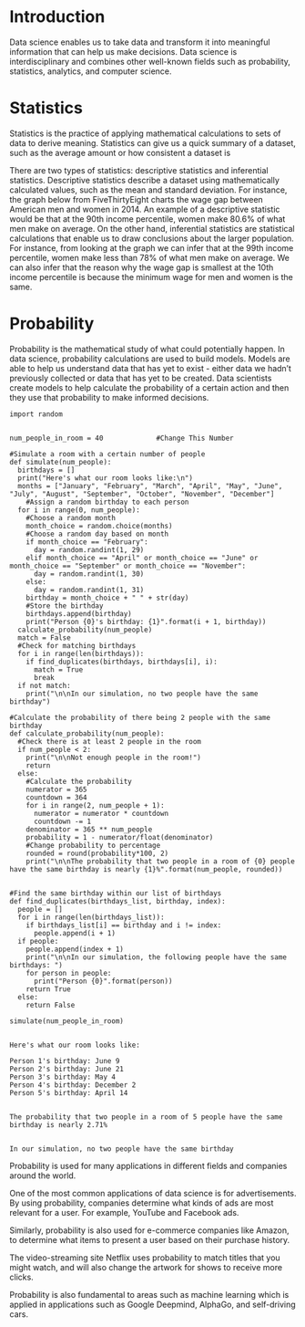 # Introduction

Data science enables us to take data and transform it into meaningful information that can help us make decisions. Data science is interdisciplinary and combines other well-known fields such as probability, statistics, analytics, and computer science.

# Statistics

Statistics is the practice of applying mathematical calculations to sets of data to derive meaning. Statistics can give us a quick summary of a dataset, such as the average amount or how consistent a dataset is

There are two types of statistics: descriptive statistics and inferential statistics. Descriptive statistics describe a dataset using mathematically calculated values, such as the mean and standard deviation. For instance, the graph below from FiveThirtyEight charts the wage gap between American men and women in 2014. An example of a descriptive statistic would be that at the 90th income percentile, women make 80.6% of what men make on average.
On the other hand, inferential statistics are statistical calculations that enable us to draw conclusions about the larger population. For instance, from looking at the graph we can infer that at the 99th income percentile, women make less than 78% of what men make on average. We can also infer that the reason why the wage gap is smallest at the 10th income percentile is because the minimum wage for men and women is the same.

# Probability

Probability is the mathematical study of what could potentially happen.
In data science, probability calculations are used to build models. Models are able to help us understand data that has yet to exist - either data we hadn’t previously collected or data that has yet to be created. Data scientists create models to help calculate the probability of a certain action and then they use that probability to make informed decisions.

```
import random


num_people_in_room = 40 			#Change This Number

#Simulate a room with a certain number of people
def simulate(num_people):
  birthdays = []
  print("Here's what our room looks like:\n")
  months = ["January", "February", "March", "April", "May", "June", "July", "August", "September", "October", "November", "December"]
	#Assign a random birthday to each person
  for i in range(0, num_people):
    #Choose a random month
    month_choice = random.choice(months)
    #Choose a random day based on month
    if month_choice == "February":
      day = random.randint(1, 29)
    elif month_choice == "April" or month_choice == "June" or month_choice == "September" or month_choice == "November":
      day = random.randint(1, 30)
    else:
      day = random.randint(1, 31)
    birthday = month_choice + " " + str(day)
    #Store the birthday
    birthdays.append(birthday)
    print("Person {0}'s birthday: {1}".format(i + 1, birthday))
  calculate_probability(num_people)
  match = False
  #Check for matching birthdays
  for i in range(len(birthdays)):
    if find_duplicates(birthdays, birthdays[i], i):
      match = True
      break
  if not match:
    print("\n\nIn our simulation, no two people have the same birthday")

#Calculate the probability of there being 2 people with the same birthday
def calculate_probability(num_people):
  #Check there is at least 2 people in the room
  if num_people < 2:
    print("\n\nNot enough people in the room!")
    return
  else:
    #Calculate the probability
    numerator = 365
    countdown = 364
    for i in range(2, num_people + 1):
      numerator = numerator * countdown
      countdown -= 1
    denominator = 365 ** num_people
    probability = 1 - numerator/float(denominator)
    #Change probability to percentage
    rounded = round(probability*100, 2)
    print("\n\nThe probability that two people in a room of {0} people have the same birthday is nearly {1}%".format(num_people, rounded))

    
#Find the same birthday within our list of birthdays
def find_duplicates(birthdays_list, birthday, index):
  people = []
  for i in range(len(birthdays_list)):
    if birthdays_list[i] == birthday and i != index:
      people.append(i + 1)
  if people:
    people.append(index + 1)
    print("\n\nIn our simulation, the following people have the same birthdays: ")
    for person in people:
      print("Person {0}".format(person))
    return True
  else:
    return False

simulate(num_people_in_room)
  
```

```
Here's what our room looks like:

Person 1's birthday: June 9
Person 2's birthday: June 21
Person 3's birthday: May 4
Person 4's birthday: December 2
Person 5's birthday: April 14


The probability that two people in a room of 5 people have the same birthday is nearly 2.71%


In our simulation, no two people have the same birthday
```

Probability is used for many applications in different fields and companies around the world.

One of the most common applications of data science is for advertisements. By using probability, companies determine what kinds of ads are most relevant for a user. For example, YouTube and Facebook ads.

Similarly, probability is also used for e-commerce companies like Amazon, to determine what items to present a user based on their purchase history.

The video-streaming site Netflix uses probability to match titles that you might watch, and will also change the artwork for shows to receive more clicks.

Probability is also fundamental to areas such as machine learning which is applied in applications such as Google Deepmind, AlphaGo, and self-driving cars.

